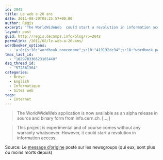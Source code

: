 ```yaml
---
id: 2042
title: Le web a 20 ans
date: 2011-08-20T08:25:57+00:00
author: Régis
excerpt: 'The WorldWideWeb  could start a revolution in information access'
layout: post
guid: http://regis.decamps.info/blog/?p=2042
permalink: /2011/08/le-web-a-20-ans/
wordbooker_options:
  - 'a:8:{s:18:"wordbook_noncename";s:10:"419132dc94";s:18:"wordbook_page_post";s:4:"-100";s:18:"wordbook_orandpage";s:1:"2";s:23:"wordbook_default_author";s:1:"1";s:23:"wordbook_extract_length";s:3:"256";s:19:"wordbook_actionlink";s:3:"300";s:18:"wordbook_attribute";s:0:"";s:29:"wordbooker_status_update_text";s:33:"New blog post :  %title% - %link%";}'
tmac_last_id:
  - "162978336623165440"
dsq_thread_id:
  - "572861364"
categories:
  - Brève
  - English
  - Informatique
  - Sites web
tags:
  - Internet
---
```

> The WorldWideWeb application is now available as an alpha release in source and binary form from info.cern.ch. […;]
  
> This project is experimental and of course comes without any warranty whatsoever. However, it could start a revolution in information access.

Source: Le [message d’origine](https://groups.google.com/forum/#!msg/comp.sys.next.announce/avWAjISncfw/0y2ZtbECLAQJ) posté sur les newsgroups (qui eux, sont plus ou moins morts depuis)
